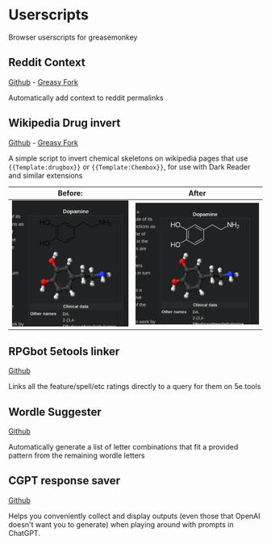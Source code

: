 # Userscripts

Browser userscripts for greasemonkey

## Reddit Context

[Github](https://github.com/srsutherland/userscripts/raw/master/reddit-context.user.js) - [Greasy Fork](https://greasyfork.org/en/scripts/407164-reddit-context)

Automatically add context to reddit permalinks

## Wikipedia Drug invert

[Github](https://github.com/srsutherland/userscripts/raw/master/wiki-drug-invert.user.js) - [Greasy Fork](https://greasyfork.org/en/scripts/396052-wikipedia-drug-invert)

A simple script to invert chemical skeletons on wikipedia pages that use `{{Template:drugbox}}` or `{{Template:Chembox}}`, for use with Dark Reader and similar extensions

| Before: | After |
| ------- | ----- |
| ![before](media/Drug_before.png) | ![after](media/Drug_after.png)|

## RPGbot 5etools linker

[Github](https://github.com/srsutherland/userscripts/raw/master/rpgbot-5etools-linker.user.js)

Links all the feature/spell/etc ratings directly to a query for them on 5e.tools

## Wordle Suggester

[Github](https://github.com/srsutherland/userscripts/raw/master/wordle-suggest.user.js)

Automatically generate a list of letter combinations that fit a provided pattern from the remaining wordle letters

## CGPT response saver

[Github](https://github.com/srsutherland/userscripts/raw/master/CGPT-response-save.user.js)

Helps you conveniently collect and display outputs (even those that OpenAI doesn't want you to generate) when playing around with prompts in ChatGPT.
